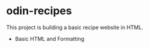 # odin-recipes

This project is building a basic recipe website in HTML.
- Basic HTML and Formatting
